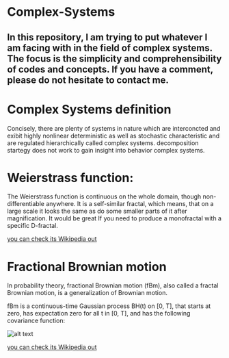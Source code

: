 # Complex-Systems
In this repository, I am trying to put whatever I am facing with in the field of complex systems. The focus is the simplicity and comprehensibility of codes and concepts. If you have a comment, please do not hesitate to contact me.
---
# Complex Systems definition

Concisely, there are plenty of systems in nature which are interconcted and exibit highly nonlinear deterministic as well as stochastic characteristic and are regulated
hierarchically called complex systems. decomposition startegy does not work to gain insight into behavior complex systems.


# Weierstrass function:

The Weierstrass function is continuous on the whole domain, though non-differentiable anywhere. It is a self-similar fractal, which means, that on a large scale it looks the same as do some smaller parts of it after magnification. It would be great If you need to produce a monofractal with a specific D-fractal.

[you can check its Wikipedia out  ](https://en.wikipedia.org/wiki/Weierstrass_function)

# Fractional Brownian motion

In probability theory, fractional Brownian motion (fBm), also called a fractal Brownian motion, is a generalization of Brownian motion.

fBm is a continuous-time Gaussian process BH(t) on [0, T], that starts at zero, has expectation zero for all t in [0, T], and has the following covariance function:

![alt text](https://wikimedia.org/api/rest_v1/media/math/render/svg/914fd4046e7a501aba142e475493c40be2888036)

[you can check its Wikipedia out  ](https://en.wikipedia.org/wiki/Fractional_Brownian_motion#:~:text=In%20probability%20theory%2C%20fractional%20Brownian,fBm%20need%20not%20be%20independent.)
